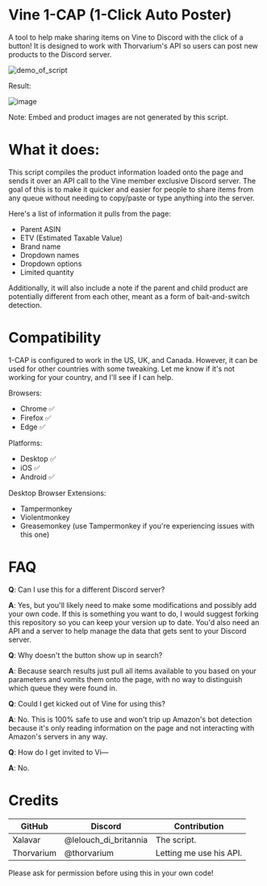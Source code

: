 # Vine 1-CAP (1-Click Auto Poster)
A tool to help make sharing items on Vine to Discord with the click of a button! It is designed to work with Thorvarium's API so users can post new products to the Discord server.

![demo_of_script](https://github.com/Xalavar/vine-product-sharing/assets/41214918/3dbf1e76-7df6-4a18-ae70-7264d2d3a18b)

Result:

![image](https://github.com/Xalavar/vine-product-sharing/assets/41214918/c7087bf8-bb68-4c9d-91c0-1d9461df9c83)

Note: Embed and product images are not generated by this script.

# What it does:

This script compiles the product information loaded onto the page and sends it over an API call to the Vine member exclusive Discord server. The goal of this is to make it quicker and easier for people to share items from any queue without needing to copy/paste or type anything into the server.

Here's a list of information it pulls from the page:

* Parent ASIN
* ETV (Estimated Taxable Value)
* Brand name
* Dropdown names
* Dropdown options
* Limited quantity

Additionally, it will also include a note if the parent and child product are potentially different from each other, meant as a form of bait-and-switch detection.

# Compatibility

1-CAP is configured to work in the US, UK, and Canada. However, it can be used for other countries with some tweaking. Let me know if it's not working for your country, and I'll see if I can help.

Browsers:
* Chrome ✅
* Firefox ✅
* Edge ✅

Platforms:
* Desktop ✅
* iOS ✅
* Android ✅

Desktop Browser Extensions:
* Tampermonkey
* Violentmonkey
* Greasemonkey (use Tampermonkey if you're experiencing issues with this one)

# FAQ

**Q**: Can I use this for a different Discord server?

**A**: Yes, but you'll likely need to make some modifications and possibly add your own code. If this is something you want to do, I would suggest forking this repository so you can keep your version up to date. You'd also need an API and a server to help manage the data that gets sent to your Discord server.

**Q**: Why doesn't the button show up in search?

**A**: Because search results just pull all items available to you based on your parameters and vomits them onto the page, with no way to distinguish which queue they were found in.

**Q**: Could I get kicked out of Vine for using this?

**A**: No. This is 100% safe to use and won't trip up Amazon's bot detection because it's only reading information on the page and not interacting with Amazon's servers in any way. 

**Q**: How do I get invited to Vi—

**A**: No.

# Credits

| GitHub | Discord | Contribution
| -------- | -------- | -------- |
| Xalavar | @lelouch_di_britannia | The script. |
| Thorvarium | @thorvarium | Letting me use his API. |


Please ask for permission before using this in your own code!
